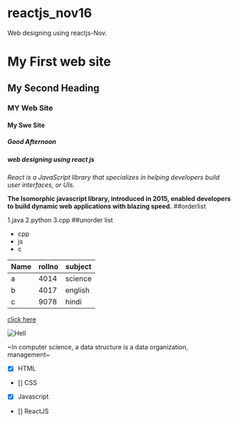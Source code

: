 # reactjs_nov16
Web designing using reactjs-Nov.
# My First web site
## My Second Heading
### MY Web Site
#### My Swe Site
##### Good Afternoon

##### web designing using react js
*React is a JavaScript library that specializes in helping developers build user interfaces, or UIs.*

**The Isomorphic javascript library, introduced in 2015, enabled developers to build dynamic web applications with blazing speed.**
##orderlist

1.java
2.python
3.cpp
##unorder list

- cpp
- js
- c

|Name|rollno|subject|
|----|------|-------|
|a   |4014  | science|
|b   |4017  | english|
|c   |9078  |  hindi |

[click here](https://www.google.co.in/)

![Hell](https://www.google.com/images/branding/googlelogo/1x/googlelogo_color_272x92dp.png)

~In computer science, a data structure is a data organization, management~

- [x] HTML
- [] CSS
- [x] Javascript
- [] ReactJS
